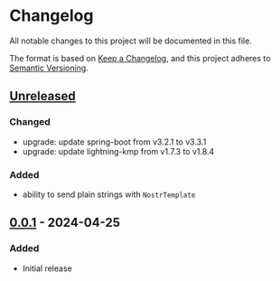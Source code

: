 # Changelog
All notable changes to this project will be documented in this file.

The format is based on [Keep a Changelog](https://keepachangelog.com/en/1.0.0/),
and this project adheres to [Semantic Versioning](https://semver.org/spec/v2.0.0.html).

## [Unreleased]

### Changed
- upgrade: update spring-boot from v3.2.1 to v3.3.1
- upgrade: update lightning-kmp from v1.7.3 to v1.8.4

### Added
- ability to send plain strings with `NostrTemplate`

## [0.0.1] - 2024-04-25

### Added
- Initial release

[Unreleased]: https://github.com/theborakompanioni/nostr-spring-boot-starter/compare/0.0.1...HEAD
[0.0.1]: https://github.com/theborakompanioni/nostr-spring-boot-starter/releases/tag/0.0.1
